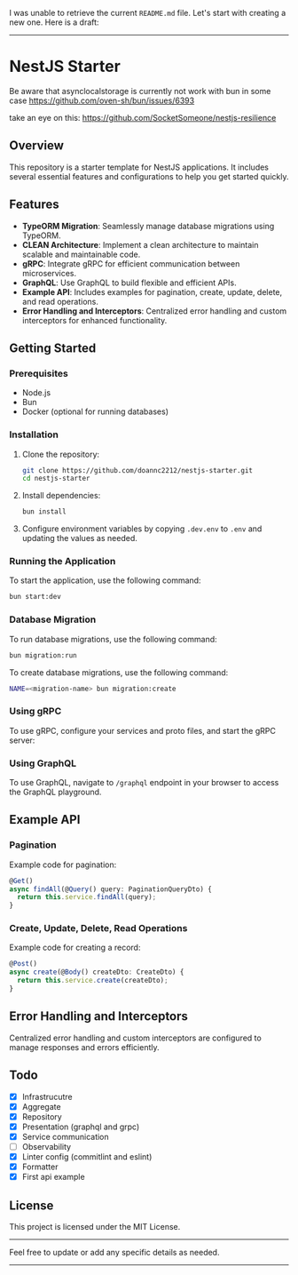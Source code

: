 I was unable to retrieve the current `README.md` file. Let's start with creating a new one. Here is a draft:

---

# NestJS Starter

Be aware that asynclocalstorage is currently not work with bun in some case
https://github.com/oven-sh/bun/issues/6393

take an eye on this: https://github.com/SocketSomeone/nestjs-resilience

## Overview

This repository is a starter template for NestJS applications. It includes several essential features and configurations to help you get started quickly.

## Features

- **TypeORM Migration**: Seamlessly manage database migrations using TypeORM.
- **CLEAN Architecture**: Implement a clean architecture to maintain scalable and maintainable code.
- **gRPC**: Integrate gRPC for efficient communication between microservices.
- **GraphQL**: Use GraphQL to build flexible and efficient APIs.
- **Example API**: Includes examples for pagination, create, update, delete, and read operations.
- **Error Handling and Interceptors**: Centralized error handling and custom interceptors for enhanced functionality.

## Getting Started

### Prerequisites

- Node.js
- Bun
- Docker (optional for running databases)

### Installation

1. Clone the repository:

   ```bash
   git clone https://github.com/doannc2212/nestjs-starter.git
   cd nestjs-starter
   ```

2. Install dependencies:

   ```bash
   bun install
   ```

3. Configure environment variables by copying `.dev.env` to `.env` and updating the values as needed.

### Running the Application

To start the application, use the following command:

```bash
bun start:dev
```

### Database Migration

To run database migrations, use the following command:

```bash
bun migration:run
```

To create database migrations, use the following command:

```bash
NAME=<migration-name> bun migration:create
```

### Using gRPC

To use gRPC, configure your services and proto files, and start the gRPC server:

### Using GraphQL

To use GraphQL, navigate to `/graphql` endpoint in your browser to access the GraphQL playground.

## Example API

### Pagination

Example code for pagination:

```typescript
@Get()
async findAll(@Query() query: PaginationQueryDto) {
  return this.service.findAll(query);
}
```

### Create, Update, Delete, Read Operations

Example code for creating a record:

```typescript
@Post()
async create(@Body() createDto: CreateDto) {
  return this.service.create(createDto);
}
```

## Error Handling and Interceptors

Centralized error handling and custom interceptors are configured to manage responses and errors efficiently.

## Todo

- [x] Infrastrucutre
- [x] Aggregate
- [x] Repository
- [x] Presentation (graphql and grpc)
- [x] Service communication
- [ ] Observability
- [x] Linter config (commitlint and eslint)
- [x] Formatter
- [x] First api example

## License

This project is licensed under the MIT License.

---

Feel free to update or add any specific details as needed.

---

